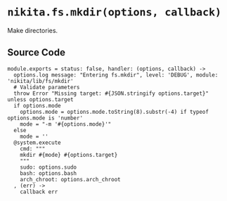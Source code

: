 
# `nikita.fs.mkdir(options, callback)`

Make directories.

## Source Code

    module.exports = status: false, handler: (options, callback) ->
      options.log message: "Entering fs.mkdir", level: 'DEBUG', module: 'nikita/lib/fs/mkdir'
      # Validate parameters
      throw Error "Missing target: #{JSON.stringify options.target}" unless options.target
      if options.mode
        options.mode = options.mode.toString(8).substr(-4) if typeof options.mode is 'number'
        mode = "-m '#{options.mode}'"
      else
        mode = ''
      @system.execute
        cmd: """
        mkdir #{mode} #{options.target}
        """
        sudo: options.sudo
        bash: options.bash
        arch_chroot: options.arch_chroot
      , (err) ->
        callback err
